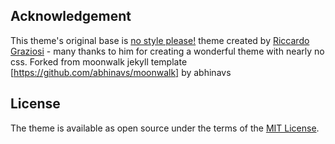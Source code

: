 ## Acknowledgement
This theme's original base is [no style please!](https://github.com/riggraz/no-style-please) theme created by  [Riccardo Graziosi](https://riggraz.dev/) - many thanks to him for creating a wonderful theme with nearly no css. 
Forked from moonwalk jekyll template [https://github.com/abhinavs/moonwalk] by abhinavs

## License

The theme is available as open source under the terms of the [MIT License](https://opensource.org/licenses/MIT).            
